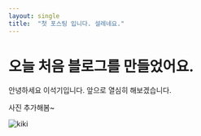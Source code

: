 ```yaml
---
layout: single
title:  "첫 포스팅 입니다. 설레네요."
---
```


# 오늘 처음 블로그를 만들었어요.

안녕하세요 이석기입니다.
앞으로 열심히 해보겠습니다.

사진 추가해봄~



![kiki](D:\Blog\seokkilee.github.io\images\2023-10-16-first\kiki.png)
